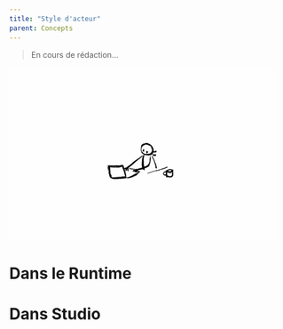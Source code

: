 ```yaml
---
title: "Style d'acteur"
parent: Concepts
---
```


> En cours de rédaction...

![SynApps](../assets/under-progress.gif)


# Dans le Runtime

# Dans Studio

